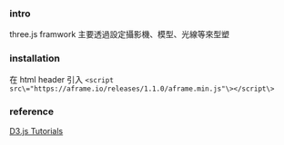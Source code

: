 ### intro
three.js framwork
主要透過設定攝影機、模型、光線等來型塑

### installation
在 html header 引入
``<script src\="https://aframe.io/releases/1.1.0/aframe.min.js"\></script\>``


### reference
[D3.js Tutorials](https://www.tutorialsteacher.com/d3js/data-binding-in-d3js)


